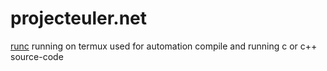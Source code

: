 # projecteuler.net

[runc](runc) running on termux
used for automation compile and running c or c++ source-code
